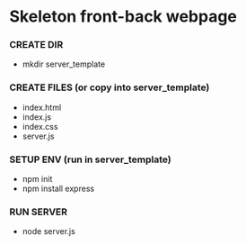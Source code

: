 # Skeleton front-back webpage  

### CREATE DIR
- mkdir server_template

### CREATE FILES (or copy into server_template)
- index.html
- index.js
- index.css
- server.js

### SETUP ENV (run in server_template)
- npm init
- npm install express

### RUN SERVER
- node server.js

